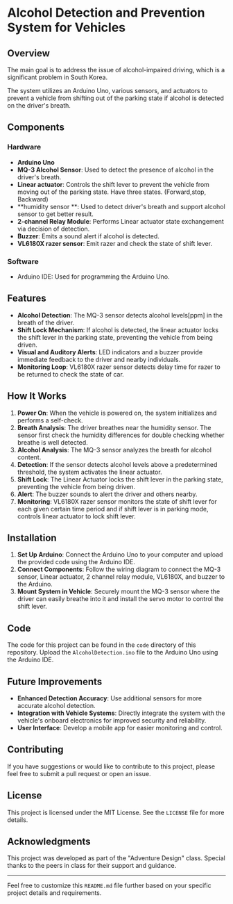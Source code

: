# Alcohol Detection and Prevention System for Vehicles

## Overview

The main goal is to address the issue of alcohol-impaired driving, which is a significant problem in South Korea. 

The system utilizes an Arduino Uno, various sensors, and actuators to prevent a vehicle from shifting out of the parking state if alcohol is detected on the driver's breath.

## Components

### Hardware
- **Arduino Uno**
- **MQ-3 Alcohol Sensor**: Used to detect the presence of alcohol in the driver's breath.
- **Linear actuator**: Controls the shift lever to prevent the vehicle from moving out of the parking state. Have three states. (Forward,stop, Backward)
- **humidity sensor **: Used to detect driver's breath and support alcohol sensor to get better result.
- **2-channel Relay Module**: Performs Linear actuator state exchangement via decision of detection.
- **Buzzer**: Emits a sound alert if alcohol is detected.
- **VL6180X razer sensor**: Emit razer and check the state of shift lever.
  
### Software
- Arduino IDE: Used for programming the Arduino Uno.

## Features

- **Alcohol Detection**: The MQ-3 sensor detects alcohol levels[ppm] in the breath of the driver.
- **Shift Lock Mechanism**: If alcohol is detected, the linear actuator locks the shift lever in the parking state, preventing the vehicle from being driven.
- **Visual and Auditory Alerts**: LED indicators and a buzzer provide immediate feedback to the driver and nearby individuals.
- **Monitoring Loop**: VL6180X razer sensor detects delay time for razer to be returned to check the state of car. 
## How It Works

1. **Power On**: When the vehicle is powered on, the system initializes and performs a self-check.
2. **Breath Analysis**: The driver breathes near the humidity sensor. The sensor first check the humidity differences for double checking whether breathe is well detected.
3. **Alcohol Analysis**: The MQ-3 sensor analyzes the breath for alcohol content.
4. **Detection**: If the sensor detects alcohol levels above a predetermined threshold, the system activates the linear actuator.
5. **Shift Lock**: The Linear Actuator locks the shift lever in the parking state, preventing the vehicle from being driven.
6. **Alert**: The buzzer sounds to alert the driver and others nearby.
7. **Monitoring**: VL6180X razer sensor monitors the state of shift lever for each given certain time period and if shift lever is in parking mode, controls linear actuator to lock shift lever. 

## Installation

1. **Set Up Arduino**: Connect the Arduino Uno to your computer and upload the provided code using the Arduino IDE.
2. **Connect Components**: Follow the wiring diagram to connect the MQ-3 sensor, Linear actuator, 2 channel relay module, VL6180X, and buzzer to the Arduino.
3. **Mount System in Vehicle**: Securely mount the MQ-3 sensor where the driver can easily breathe into it and install the servo motor to control the shift lever.

## Code

The code for this project can be found in the `code` directory of this repository. Upload the `AlcoholDetection.ino` file to the Arduino Uno using the Arduino IDE.

## Future Improvements

- **Enhanced Detection Accuracy**: Use additional sensors for more accurate alcohol detection.
- **Integration with Vehicle Systems**: Directly integrate the system with the vehicle's onboard electronics for improved security and reliability.
- **User Interface**: Develop a mobile app for easier monitoring and control.

## Contributing

If you have suggestions or would like to contribute to this project, please feel free to submit a pull request or open an issue.

## License

This project is licensed under the MIT License. See the `LICENSE` file for more details.

## Acknowledgments

This project was developed as part of the "Adventure Design" class. Special thanks to the peers in class for their support and guidance.

---

Feel free to customize this `README.md` file further based on your specific project details and requirements.
